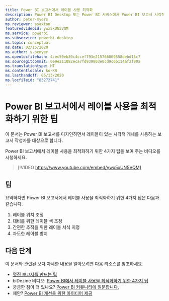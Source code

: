 ```yaml
---
title: Power BI 보고서에서 레이블 사용 최적화
description: Power BI Desktop 또는 Power BI 서비스에서 Power BI 보고서 시각적 개체의 레이블 사용을 최적화하기 위한 4가지 팁입니다.
author: peter-myers
ms.reviewer: asaxton
featuredvideoid: ywx5xUN5VQM
ms.service: powerbi
ms.subservice: powerbi-desktop
ms.topic: conceptual
ms.date: 02/15/2020
ms.author: v-pemyer
ms.openlocfilehash: 4cec50eb39c4ccef793e215766069558debd15c7
ms.sourcegitcommit: 0e9e211082eca7fd939803e0cd9c6b114af2f90a
ms.translationtype: HT
ms.contentlocale: ko-KR
ms.lasthandoff: 05/13/2020
ms.locfileid: "83272741"
---
```

# <a name="tips-to-optimize-the-use-of-labels-in-power-bi-reports"></a>Power BI 보고서에서 레이블 사용을 최적화하기 위한 팁

이 문서는 Power BI 보고서를 디자인하면서 레이블이 있는 시각적 개체를 사용하는 보고서 작성자를 대상으로 합니다.

Power BI 보고서에서 레이블 사용을 최적화하기 위한 4가지 팁을 보여 주는 비디오를 시청하세요.

> [!VIDEO https://www.youtube.com/embed/ywx5xUN5VQM]

## <a name="tips"></a>팁

요약하자면 Power BI 보고서에서 레이블 사용을 최적화하기 위한 4가지 팁은 다음과 같습니다.

1. 레이블 위치 조정
1. 대비를 위한 레이블 색 조정
1. 간편한 추적을 위한 레이블 서식 지정
1. 과도한 레이블 방지

## <a name="next-steps"></a>다음 단계

이 문서와 관련된 보다 자세한 내용을 알아보려면 다음 리소스를 참조하세요.

- [멋진 보고서를 만드는 팁](../create-reports/desktop-tips-and-tricks-for-creating-reports.md)
- biDezine 비디오: [Power BI에서 레이블 사용을 최적화하기 위한 4가지 팁](https://www.youtube.com/watch?v=ywx5xUN5VQM)
- 궁금한 점이 더 있나요? [Power BI 커뮤니티에 질문합니다.](https://community.powerbi.com/)
- 제안? [Power BI 개선을 위한 아이디어 제공](https://ideas.powerbi.com)

